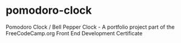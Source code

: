 # pomodoro-clock
Pomodoro Clock / Bell Pepper Clock - A portfolio project part of the FreeCodeCamp.org Front End Development Certificate
